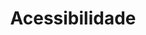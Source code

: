 ---
order: 2
view: Category
lang: pt-BR

title: Acessibilidade
description: Acessibilidade web é democratizar a informação para o maior número de pessoas, aqui você fica por dentro das melhores práticas sobre acessibilidade web
slug: acessibilidade
tags_by_cat: [a11y]

meta:
  - property: og:image
    content: https://htmlmoderno.com.br/html-moderno-image-share.png
  - name: twitter:image
    content: https://htmlmoderno.com.br/html-moderno-image-share.png
---